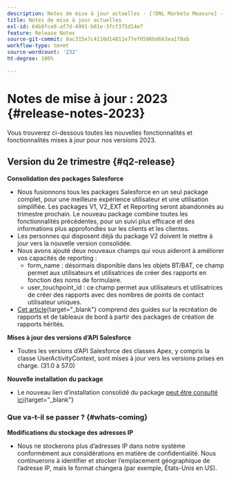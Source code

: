 ```yaml
---
description: Notes de mise à jour actuelles - [!DNL Marketo Measure] - Documentation du produit
title: Notes de mise à jour actuelles
exl-id: 64b8fce8-af7d-4991-b01e-3fcf375d14e7
feature: Release Notes
source-git-commit: 8ac315e7c4110d14811e77ef0586bd663ea1f8ab
workflow-type: tm+mt
source-wordcount: '232'
ht-degree: 100%

---
```


# Notes de mise à jour : 2023 {#release-notes-2023}

Vous trouverez ci-dessous toutes les nouvelles fonctionnalités et fonctionnalités mises à jour pour nos versions 2023.

## Version du 2e trimestre {#q2-release}

<p>

**Consolidation des packages Salesforce**

* Nous fusionnons tous les packages Salesforce en un seul package complet, pour une meilleure expérience utilisateur et une utilisation simplifiée. Les packages V1, V2_EXT et Reporting seront abandonnés au trimestre prochain. Le nouveau package combine toutes les fonctionnalités précédentes, pour un suivi plus efficace et des informations plus approfondies sur les clients et les clientes.
* Les personnes qui disposent déjà du package V2 doivent le mettre à jour vers la nouvelle version consolidée.
* Nous avons ajouté deux nouveaux champs qui vous aideront à améliorer vos capacités de reporting :
   * form_name : désormais disponible dans les objets BT/BAT, ce champ permet aux utilisateurs et utilisatrices de créer des rapports en fonction des noms de formulaire.
   * user_touchpoint_id : ce champ permet aux utilisateurs et utilisatrices de créer des rapports avec des nombres de points de contact utilisateur uniques.
* [Cet article](/help/configuration-and-setup/marketo-measure-and-salesforce/salesforce-package-consolidation.md){target="_blank"} comprend des guides sur la recréation de rapports et de tableaux de bord à partir des packages de création de rapports hérités.

**Mises à jour des versions d’API Salesforce**

* Toutes les versions d’API Salesforce des classes Apex, y compris la classe UserActivityContext, sont mises à jour vers les versions prises en charge. (31.0 à 57.0)

**Nouvelle installation du package**

* Le nouveau lien d’installation consolidé du package [peut être consulté ici](https://login.salesforce.com/packaging/installPackage.apexp?p0=04t1P000000VY6Z){target="_blank"}

### Que va-t-il se passer ? {#whats-coming}

<p>

**Modifications du stockage des adresses IP**

* Nous ne stockerons plus d’adresses IP dans notre système conformément aux considérations en matière de confidentialité. Nous continuerons à identifier et stocker l’emplacement géographique de l’adresse IP, mais le format changera (par exemple, États-Unis en US).
